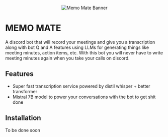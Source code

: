 <p align="center">
  <img src="https://github.com/gangula-karthik/Memo-Mate/blob/main/assets/memo_mate_banner.jpg" alt="Memo Mate Banner">
</p>

# MEMO MATE

A discord bot that will record your meetings and give you a transcription along with bot Q and A features using LLMs for generating things like meeting minutes, action items, etc. With this bot you will never have to write meeting minutes again when you take your calls on discord. 

## Features

- Super fast transcription service powered by distil whisper + better transformer
- Mistral 7B model to power your conversations with the bot to get shit done 

## Installation

To be done soon 
